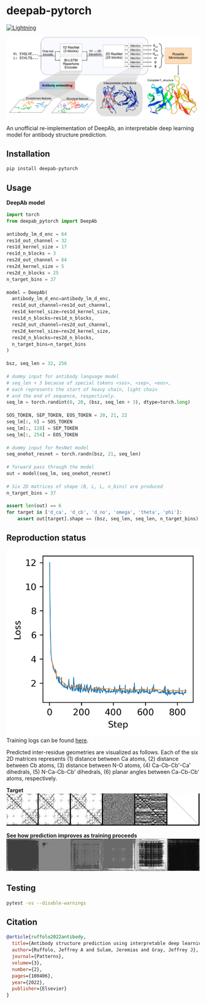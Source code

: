 # deepab-pytorch

[![Lightning](https://img.shields.io/badge/-Lightning-792ee5?logo=pytorchlightning&logoColor=white)](https://github.com/Lightning-AI/lightning)

![img](img/deepab_banner.png)

An unofficial re-implementation of DeepAb, an interpretable deep learning model for antibody structure prediction.

## Installation

```bash
pip install deepab-pytorch
```

## Usage

**DeepAb model**
```python
import torch
from deepab_pytorch import DeepAb

antibody_lm_d_enc = 64
res1d_out_channel = 32
res1d_kernel_size = 17
res1d_n_blocks = 3
res2d_out_channel = 64
res2d_kernel_size = 5
res2d_n_blocks = 25
n_target_bins = 37

model = DeepAb(
  antibody_lm_d_enc=antibody_lm_d_enc,
  res1d_out_channel=res1d_out_channel,
  res1d_kernel_size=res1d_kernel_size,
  res1d_n_blocks=res1d_n_blocks,
  res2d_out_channel=res2d_out_channel,
  res2d_kernel_size=res2d_kernel_size,
  res2d_n_blocks=res2d_n_blocks,
  n_target_bins=n_target_bins
)

bsz, seq_len = 32, 256

# dummy input for antibody language model
# seq_len + 3 because of special tokens <sos>, <sep>, <eos>,
# each represents the start of heavy chain, light chain
# and the end of sequence, respectively.
seq_lm = torch.randint(0, 20, (bsz, seq_len + 3), dtype=torch.long)

SOS_TOKEN, SEP_TOKEN, EOS_TOKEN = 20, 21, 22
seq_lm[:, 0] = SOS_TOKEN
seq_lm[:, 128] = SEP_TOKEN
seq_lm[:, 254] = EOS_TOKEN

# dummy input for ResNet model
seq_onehot_resnet = torch.randn(bsz, 21, seq_len)

# forward pass through the model
out = model(seq_lm, seq_onehot_resnet)

# Six 2D matrices of shape (B, L, L, n_bins) are produced
n_target_bins = 37

assert len(out) == 6
for target in ['d_ca', 'd_cb', 'd_no', 'omega', 'theta', 'phi']:
    assert out[target].shape == (bsz, seq_len, seq_len, n_target_bins)
```

## Reproduction status

![img](img/log.png)
Training logs can be found [here](https://api.wandb.ai/links/dohlee/8y2ko0nn).

Predicted inter-residue geometries are visualized as follows.
Each of the six 2D matrices represents (1) distance between Ca atoms, (2) distance between Cb atoms, (3) distance between N-O atoms, (4) Ca-Cb-Cb'-Ca' dihedrals, (5) N-Ca-Cb-Cb' dihedrals, (6) planar angles between Ca-Cb-Cb' atoms, respectively.

**Target**
![img](img/deepab_validation_target.png)

**See how prediction improves as training proceeds**
![img](img/training_example.gif)


## Testing
```bash
pytest -vs --disable-warnings
```

## Citation
```bibtex
@article{ruffolo2022antibody,
  title={Antibody structure prediction using interpretable deep learning},
  author={Ruffolo, Jeffrey A and Sulam, Jeremias and Gray, Jeffrey J},
  journal={Patterns},
  volume={3},
  number={2},
  pages={100406},
  year={2022},
  publisher={Elsevier}
}
```

